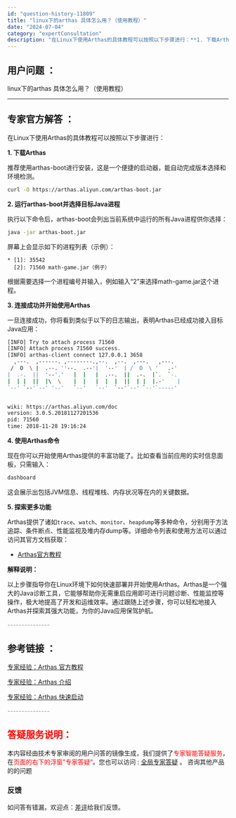 ```yaml
---
id: "question-history-11809"
title: "linux下的arthas 具体怎么用？（使用教程）"
date: "2024-07-04"
category: "expertConsultation"
description: "在Linux下使用Arthas的具体教程可以按照以下步骤进行：**1. 下载Arthas**推荐使用arthas-boot进行安装，这是一个便捷的启动器，能自动完成版本选择和环境检测。```bashcurl -O https://arthas.aliyun.com/arthas-boot.jar``"
---
```


## 用户问题 ：

linux下的arthas 具体怎么用？（使用教程）

---

## 专家官方解答 ：

在Linux下使用Arthas的具体教程可以按照以下步骤进行：

**1. 下载Arthas**

推荐使用arthas-boot进行安装，这是一个便捷的启动器，能自动完成版本选择和环境检测。

```bash
curl -O https://arthas.aliyun.com/arthas-boot.jar
```

**2. 运行arthas-boot并选择目标Java进程**

执行以下命令后，arthas-boot会列出当前系统中运行的所有Java进程供你选择：

```bash
java -jar arthas-boot.jar
```

屏幕上会显示如下的进程列表（示例）：

```
* [1]: 35542
  [2]: 71560 math-game.jar（例子）
```

根据需要选择一个进程编号并输入，例如输入“2”来选择math-game.jar这个进程。

**3. 连接成功并开始使用Arthas**

一旦连接成功，你将看到类似于以下的日志输出，表明Arthas已经成功接入目标Java应用：

```bash
[INFO] Try to attach process 71560
[INFO] Attach process 71560 success.
[INFO] arthas-client connect 127.0.0.1 3658
  ,---.  ,------. ,--------.,--.  ,--.  ,---.   ,---.
 /  O  \ |  .--. ''--.  .--'|  '--'  | /  O  \ '   .-'
|  .-.  ||  '--'.'   |  |   |  .--.  ||  .-.  |`.  `-.
|  | |  ||  |\  \    |  |   |  |  |  ||  | |  |.-'    |
`--' `--'`--' '--'   `--'   `--'  `--'`--' `--'`-----'


wiki: https://arthas.aliyun.com/doc
version: 3.0.5.20181127201536
pid: 71560
time: 2018-11-28 19:16:24
```

**4. 使用Arthas命令**

现在你可以开始使用Arthas提供的丰富功能了。比如查看当前应用的实时信息面板，只需输入：

```bash
dashboard
```

这会展示出包括JVM信息、线程堆栈、内存状况等在内的关键数据。

**5. 探索更多功能**

Arthas提供了诸如`trace`、`watch`、`monitor`、`heapdump`等多种命令，分别用于方法追踪、条件断点、性能监视及堆内存dump等。详细命令列表和使用方法可以通过访问其官方文档获取：

- [Arthas官方教程](https://arthas.aliyun.com/doc/arthas-tutorials.html?language=cn)

**解释说明：**

以上步骤指导你在Linux环境下如何快速部署并开始使用Arthas。Arthas是一个强大的Java诊断工具，它能够帮助你无需重启应用即可进行问题诊断、性能监控等操作，极大地提高了开发和运维效率。通过跟随上述步骤，你可以轻松地接入Arthas并探索其强大功能，为你的Java应用保驾护航。

<font color="#949494">---------------</font>

## 参考链接 ：

[专家经验：Arthas 官方教程](./user-question-history11466.md)

[专家经验：Arthas 介绍](./user-question-history11442.md)

[专家经验：Arthas 快速启动](./user-question-history11440.md)

<font color="#949494">---------------</font>

## <font color="#FF0000">答疑服务说明：</font>

本内容经由技术专家审阅的用户问答的镜像生成，我们提供了<font color="#FF0000">专家智能答疑服务</font>，在<font color="#FF0000">页面的右下的浮窗”专家答疑“</font>。您也可以访问 : [全局专家答疑](https://answer.opensource.alibaba.com/docs/intro) 。 咨询其他产品的的问题

### 反馈

如问答有错漏，欢迎点：[差评](https://ai.nacos.io/user/feedbackByEnhancerGradePOJOID?enhancerGradePOJOId=16056)给我们反馈。
